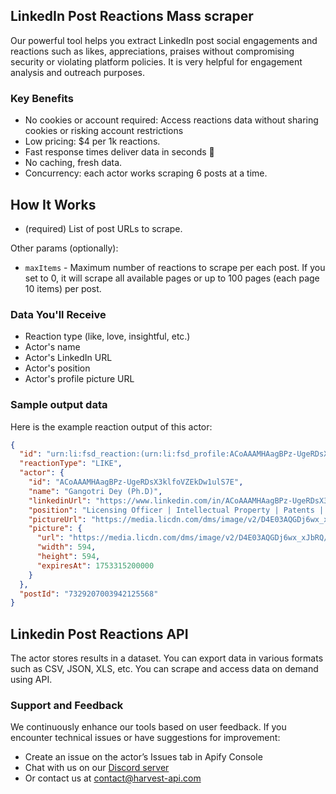 ## LinkedIn Post Reactions Mass scraper

Our powerful tool helps you extract LinkedIn post social engagements and reactions such as likes, appreciations, praises without compromising security or violating platform policies. It is very helpful for engagement analysis and outreach purposes.

### Key Benefits

- No cookies or account required: Access reactions data without sharing cookies or risking account restrictions
- Low pricing: $4 per 1k reactions.
- Fast response times deliver data in seconds 🚀
- No caching, fresh data.
- Concurrency: each actor works scraping 6 posts at a time.

## How It Works

- (required) List of post URLs to scrape.

Other params (optionally):

- `maxItems` - Maximum number of reactions to scrape per each post. If you set to 0, it will scrape all available pages or up to 100 pages (each page 10 items) per post.

### Data You'll Receive

- Reaction type (like, love, insightful, etc.)
- Actor's name
- Actor's LinkedIn URL
- Actor's position
- Actor's profile picture URL

### Sample output data

Here is the example reaction output of this actor:

```json
{
  "id": "urn:li:fsd_reaction:(urn:li:fsd_profile:ACoAAAMHAagBPz-UgeRDsX3klfoVZEkDw1ulS7E,urn:li:ugcPost:7329207002977443840,0)",
  "reactionType": "LIKE",
  "actor": {
    "id": "ACoAAAMHAagBPz-UgeRDsX3klfoVZEkDw1ulS7E",
    "name": "Gangotri Dey (Ph.D)",
    "linkedinUrl": "https://www.linkedin.com/in/ACoAAAMHAagBPz-UgeRDsX3klfoVZEkDw1ulS7E",
    "position": "Licensing Officer | Intellectual Property | Patents | Technology Transfer | Egalitarian | Numismatist",
    "pictureUrl": "https://media.licdn.com/dms/image/v2/D4E03AQGDj6wx_xJbRQ/profile-displayphoto-shrink_800_800/profile-displayphoto-shrink_800_800/0/1668631616852?e=1753315200&v=beta&t=12ishzrb2wqXHERve9a-wNaL4_V6H6a2rA76UYX5MWI",
    "picture": {
      "url": "https://media.licdn.com/dms/image/v2/D4E03AQGDj6wx_xJbRQ/profile-displayphoto-shrink_800_800/profile-displayphoto-shrink_800_800/0/1668631616852?e=1753315200&v=beta&t=12ishzrb2wqXHERve9a-wNaL4_V6H6a2rA76UYX5MWI",
      "width": 594,
      "height": 594,
      "expiresAt": 1753315200000
    }
  },
  "postId": "7329207003942125568"
}
```

## Linkedin Post Reactions API

The actor stores results in a dataset. You can export data in various formats such as CSV, JSON, XLS, etc. You can scrape and access data on demand using API.

### Support and Feedback

We continuously enhance our tools based on user feedback. If you encounter technical issues or have suggestions for improvement:

- Create an issue on the actor’s Issues tab in Apify Console
- Chat with us on our [Discord server](https://discord.gg/TGA9k9u2gE)
- Or contact us at contact@harvest-api.com
